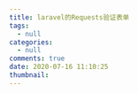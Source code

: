 ```yaml
---
title: laravel的Requests验证表单
tags:
  - null
categories:
  - null
comments: true
date: 2020-07-16 11:10:25
thumbnail:
---
```

